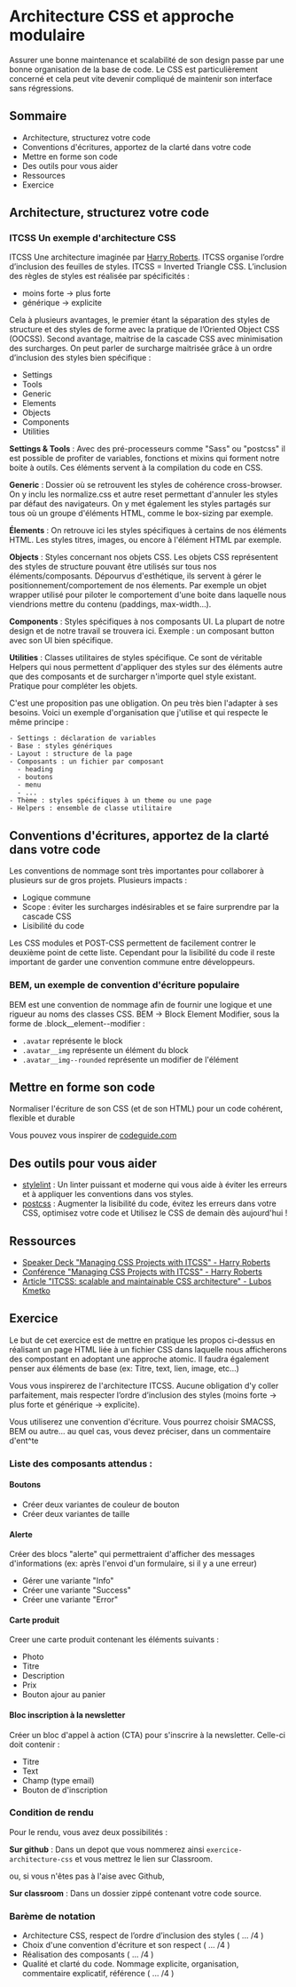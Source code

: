 # Architecture CSS et approche modulaire

Assurer une bonne maintenance et scalabilité de son design passe par une bonne organisation de la base de code. Le CSS est particulièrement concerné et cela peut vite devenir compliqué de maintenir son interface sans régressions.

## Sommaire
  - Architecture, structurez votre code
  - Conventions d'écritures, apportez de la clarté dans votre code
  - Mettre en forme son code
  - Des outils pour vous aider
  - Ressources
  - Exercice

## Architecture, structurez votre code

### ITCSS Un exemple d'architecture CSS

ITCSS Une architecture imaginée par [Harry Roberts](https://csswizardry.com/). ITCSS organise l’ordre d’inclusion des feuilles de styles. ITCSS = Inverted Triangle CSS. L’inclusion des règles de styles est réalisée par spécificités :

  - moins forte -> plus forte
  - générique -> explicite

Cela à plusieurs avantages, le premier étant la séparation des styles de structure et des styles de forme avec la pratique de l’Oriented Object CSS (OOCSS). Second avantage, maitrise de la cascade CSS avec minimisation des surcharges. On peut parler de surcharge maitrisée grâce à un ordre d’inclusion des styles bien spécifique :

  - Settings
  - Tools
  - Generic
  - Elements
  - Objects
  - Components
  - Utilities

**Settings & Tools** :
Avec des pré-processeurs comme "Sass" ou "postcss" il est possible de profiter de variables, fonctions et mixins qui forment notre boite à outils. Ces éléments servent à la compilation du code en CSS.

**Generic** :
Dossier où se retrouvent les styles de cohérence cross-browser. On y inclu les normalize.css et autre reset permettant d'annuler les styles par défaut des navigateurs. On y met également les styles partagés sur tous où un groupe d'éléments HTML, comme le box-sizing par exemple.

**Élements** :
On retrouve ici les styles spécifiques à certains de nos éléments HTML. Les styles titres, images, ou encore à l'élément HTML par exemple.

**Objects** :
Styles concernant nos objets CSS. Les objets CSS représentent des styles de structure pouvant être utilisés sur tous nos éléments/composants. Dépourvus d'esthétique, ils servent à gérer le positionnement/comportement de nos élements. Par exemple un objet wrapper utilisé pour piloter le comportement d'une boite dans laquelle nous viendrions mettre du contenu (paddings, max-width…).

**Components** :
Styles spécifiques à nos composants UI. La plupart de notre design et de notre travail se trouvera ici. Exemple : un composant button avec son UI bien spécifique.

**Utilities** :
Classes utilitaires de styles spécifique. Ce sont de véritable Helpers qui nous permettent d'appliquer des styles sur des éléments autre que des composants et de surcharger n'importe quel style existant. Pratique pour compléter les objets.

C'est une proposition pas une obligation. On peu très bien l'adapter à ses besoins. Voici un exemple d'organisation que j'utilise et qui respecte le même principe :

```
- Settings : déclaration de variables
- Base : styles génériques
- Layout : structure de la page
- Composants : un fichier par composant
  - heading
  - boutons
  - menu
  - ...
- Thème : styles spécifiques à un theme ou une page
- Helpers : ensemble de classe utilitaire
```

## Conventions d'écritures, apportez de la clarté dans votre code

Les conventions de nommage sont très importantes pour collaborer à plusieurs sur de gros projets. Plusieurs impacts :

  - Logique commune
  - Scope : éviter les surcharges indésirables et se faire surprendre par la cascade CSS
  - Lisibilité du code

Les CSS modules et POST-CSS permettent de facilement contrer le deuxième point de cette liste. Cependant pour la lisibilité du code il reste important de garder une convention commune entre développeurs.

### BEM, un exemple de convention d'écriture populaire

BEM est une convention de nommage afin de fournir une logique et une rigueur au noms des classes CSS. BEM -> Block Element Modifier, sous la forme de .block__element--modifier :

  - `.avatar` représente le block
  - `.avatar__img` représente un élément du block
  - `.avatar__img--rounded` représente un modifier de l'élément


## Mettre en forme son code

Normaliser l'écriture de son CSS (et de son HTML) pour un code cohérent, flexible et durable

Vous pouvez vous inspirer de [codeguide.com](https://codeguide.co/)

## Des outils pour vous aider

  - [stylelint](https://stylelint.io) : Un linter puissant et moderne qui vous aide à éviter les erreurs et à appliquer les conventions dans vos styles.
  - [postcss](https://postcss.org) : Augmenter la lisibilité du code, évitez les erreurs dans votre CSS, optimisez votre code et Utilisez le CSS de demain dès aujourd'hui !

## Ressources

  - [Speaker Deck "Managing CSS Projects with ITCSS" - Harry Roberts](https://speakerdeck.com/dafed/managing-css-projects-with-itcss)
  - [Conférence "Managing CSS Projects with ITCSS" - Harry Roberts](https://www.youtube.com/watch?v=1OKZOV-iLj4&t)
  - [Article "ITCSS: scalable and maintainable CSS architecture" - Lubos Kmetko](https://www.xfive.co/blog/itcss-scalable-maintainable-css-architecture/)

## Exercice

Le but de cet exercice est de mettre en pratique les propos ci-dessus en réalisant un page HTML liée à un fichier CSS dans laquelle nous afficherons des compostant en adoptant une approche atomic. Il faudra également penser aux éléments de base (ex: Titre, text, lien, image, etc...)

Vous vous inspirerez de l'architecture ITCSS. Aucune obligation d'y coller parfaitement, mais respecter l’ordre d’inclusion des styles (moins forte -> plus forte et générique -> explicite).

Vous utiliserez une convention d'écriture. Vous pourrez choisir SMACSS, BEM ou autre... au quel cas, vous devez préciser, dans un commentaire d'ent^te

### Liste des composants attendus :

#### Boutons

  - Créer deux variantes de couleur de bouton
  - Créer deux variantes de taille

#### Alerte

Créer des blocs "alerte" qui permettraient d'afficher des messages d'informations (ex: après l'envoi d'un formulaire, si il y a une erreur)

  - Gérer une variante "Info"
  - Créer une variante "Success"
  - Créer une variante "Error"

#### Carte produit

Creer une carte produit contenant les éléments suivants :

  - Photo
  - Titre
  - Description
  - Prix
  - Bouton ajour au panier

#### Bloc inscription à la newsletter

Créer un bloc d'appel à action (CTA) pour s'inscrire à la newsletter. Celle-ci doit contenir :

  - Titre
  - Text
  - Champ (type email)
  - Bouton de d'inscription

### Condition de rendu

Pour le rendu, vous avez deux possibilités :

**Sur github** : Dans un depot que vous nommerez ainsi `exercice-architecture-css`
et vous mettrez le lien sur Classroom.

ou, si vous n'êtes pas à l'aise avec Github,

**Sur classroom** : Dans un dossier zippé contenant votre code source.

### Barème de notation

 - Architecture CSS, respect de l’ordre d’inclusion des styles ( ... /4 )
 - Choix d'une convention d'écriture et son respect ( ... /4 )
 - Réalisation des composants ( ... /4 )
 - Qualité et clarté du code. Nommage explicite, organisation, commentaire explicatif, référence ( ... /4 )
